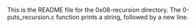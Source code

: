 This is the README file for the 0x08-recursion directory.
The 0-puts_recursion.c function prints a string, followed by a new line.

